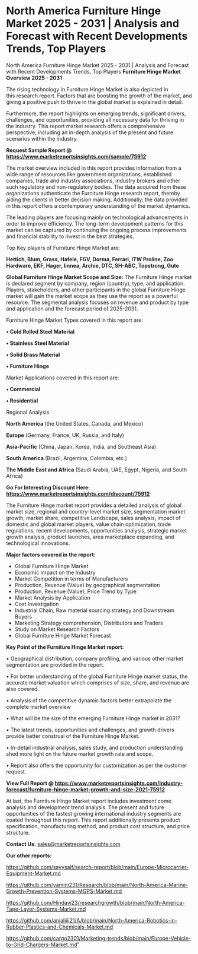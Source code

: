 # North America Furniture Hinge Market 2025 - 2031 | Analysis and Forecast with Recent Developments Trends, Top Players
North America Furniture Hinge Market 2025 - 2031 | Analysis and Forecast with Recent Developments Trends, Top Players
<Strong> Furniture Hinge Market Overview 2025 - 2031</strong>

The rising technology in Furniture Hinge Market is also depicted in this research report. Factors that are boosting the growth of the market, and giving a positive push to thrive in the global market is explained in detail.

Furthermore, the report highlights on emerging trends, significant drivers, challenges, and opportunities, providing all necessary data for thriving in the industry. This report market research offers a comprehensive perspective, including an in-depth analysis of the present and future scenarios within the industry.

<strong>Request Sample Report @ <a href=https://www.marketreportsinsights.com/sample/75912>https://www.marketreportsinsights.com/sample/75912</a></strong>

The market overview included in this report provides information from a wide range of resources like government organizations, established companies, trade and industry associations, industry brokers and other such regulatory and non-regulatory bodies. The data acquired from these organizations authenticate the Furniture Hinge research report, thereby aiding the clients in better decision making. Additionally, the data provided in this report offers a contemporary understanding of the market dynamics.

The leading players are focusing mainly on technological advancements in order to improve efficiency. The long-term development patterns for this market can be captured by continuing the ongoing process improvements and financial stability to invest in the best strategies.

Top Key players of Furniture Hinge Market are:

<strong>Hettich, Blum, Grass, Hafele, FGV, Dorma, Ferrari, ITW Proline, Zoo Hardware, EKF, Hager, linnea, Archie, DTC, SH-ABC, Topstrong, Gute</strong>

<strong><b>Global Furniture Hinge Market Scope and Size:</b></strong>
The Furniture Hinge market is declared segment by company, region (country), type, and application. Players, stakeholders, and other participants in the global Furniture Hinge market will gain the market scope as they use the report as a powerful resource. The segmental analysis focuses on revenue and product by type and application and the forecast period of 2025-2031.

Furniture Hinge Market Types covered in this report are:

<strong>• Cold Rolled Steel Material

• Stainless Steel Material

• Solid Brass Material

• Furniture Hinge</strong>

Market Applications covered in this report are:

<strong>• Commercial

• Residential</strong> 

Regional Analysis

<strong>North America</strong> (the United States, Canada, and Mexico)

<strong>Europe</strong> (Germany, France, UK, Russia, and Italy)

<strong>Asia-Pacific</strong> (China, Japan, Korea, India, and Southeast Asia)

<strong>South America</strong> (Brazil, Argentina, Colombia, etc.)

<strong>The Middle East and Africa</strong> (Saudi Arabia, UAE, Egypt, Nigeria, and South Africa)

<strong>Go For Interesting Discount Here: <a href=https://www.marketreportsinsights.com/discount/75912>https://www.marketreportsinsights.com/discount/75912</a></strong>

The Furniture Hinge market report provides a detailed analysis of global market size, regional and country-level market size, segmentation market growth, market share, competitive Landscape, sales analysis, impact of domestic and global market players, value chain optimization, trade regulations, recent developments, opportunities analysis, strategic market growth analysis, product launches, area marketplace expanding, and technological innovations.

<strong><b>Major factors covered in the report:</b></strong>
<ul>
  <li>Global Furniture Hinge Market </li>
  <li>Economic Impact on the Industry</li>
  <li>Market Competition in terms of Manufacturers</li>
  <li>Production, Revenue (Value) by geographical segmentation</li>
  <li>Production, Revenue (Value), Price Trend by Type</li>
  <li>Market Analysis by Application</li>
  <li>Cost Investigation</li>
  <li>Industrial Chain, Raw material sourcing strategy and Downstream Buyers</li>
  <li>Marketing Strategy comprehension, Distributors and Traders</li>
  <li>Study on Market Research Factors</li>
  <li>Global Furniture Hinge Market Forecast</li>
</ul>

<strong><b>Key Point of the Furniture Hinge Market report:</b></strong>

• Geographical distribution, company profiling, and various other market segmentation are provided in the report.

• For better understanding of the global Furniture Hinge market status, the accurate market valuation which comprises of size, share, and revenue are also covered.

• Analysis of the competitive dynamic factors better extrapolate the complete market overview

• What will be the size of the emerging Furniture Hinge market in 2031?

• The latest trends, opportunities and challenges, and growth drivers provide better construal of the Furniture Hinge Market.

• In-detail industrial analysis, sales study, and production understanding shed more light on the future market growth rate and scope.

• Report also offers the opportunity for customization as per the customer request.

<strong><b>View Full Report @ <a href=https://www.marketreportsinsights.com/industry-forecast/furniture-hinge-market-growth-and-size-2021-75912>https://www.marketreportsinsights.com/industry-forecast/furniture-hinge-market-growth-and-size-2021-75912</a></b></strong>


At last, the Furniture Hinge Market report includes investment come analysis and development trend analysis. The present and future opportunities of the fastest growing international industry segments are coated throughout this report. This report additionally presents product specification, manufacturing method, and product cost structure, and price structure.

<strong>Contact Us:</strong>
sales@marketreportsinsights.com

<strong>Our other reports:</strong>

<a href=https://github.com/sayysaif/search-report/blob/main/Europe-Microcarrier-Equipment-Market.md>https://github.com/sayysaif/search-report/blob/main/Europe-Microcarrier-Equipment-Market.md</a>

<a href=https://github.com/yamini231/Research/blob/main/North-America-Marine-Growth-Prevention-Systems-MGPS-Market.md>https://github.com/yamini231/Research/blob/main/North-America-Marine-Growth-Prevention-Systems-MGPS-Market.md</a>

<a href=https://github.com/Hindavi23/researchgrowth/blob/main/North-America-Tape-Layer-Systems-Market.md>https://github.com/Hindavi23/researchgrowth/blob/main/North-America-Tape-Layer-Systems-Market.md</a>

<a href=https://github.com/anjaliiii21/A/blob/main/North-America-Robotics-in-Rubber-Plastics-and-Chemicals-Market.md>https://github.com/anjaliiii21/A/blob/main/North-America-Robotics-in-Rubber-Plastics-and-Chemicals-Market.md</a>

<a href=https://github.com/cargo2301/Marketing-trends/blob/main/Europe-Vehicle-to-Grid-Chargers-Market.md>https://github.com/cargo2301/Marketing-trends/blob/main/Europe-Vehicle-to-Grid-Chargers-Market.md</a>"
